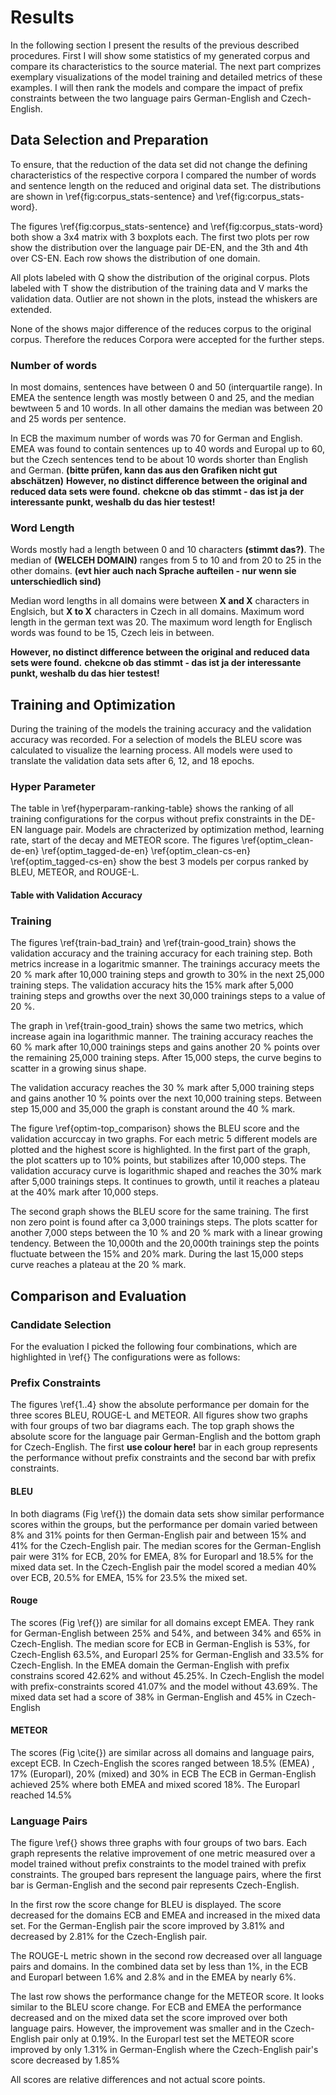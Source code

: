 # Results
In the following section I present the results of the previous described procedures.
First I will show some statistics of my generated corpus and compare its characteristics to the source material.
The next part comprizes exemplary visualizations of the model training and detailed metrics of these examples.
I will then rank the models and compare the impact of prefix constraints between the two language pairs German-English and Czech-English.

## Data Selection and Preparation
To ensure, that the reduction of the data set did not change the defining characteristics of the respective corpora I compared the number of words and sentence length on the reduced and original data set.
The distributions are shown in \ref{fig:corpus_stats-sentence} and \ref{fig:corpus_stats-word}.

The figures \ref{fig:corpus_stats-sentence} and \ref{fig:corpus_stats-word} both show a 3x4 matrix with 3 boxplots each.
The first two plots per row show the distribution over the language pair DE-EN, and the 3th and 4th over CS-EN.
Each row shows the distribution of one domain.

All plots labeled with Q show the distribution of the original corpus.
Plots labeled with T show the distribution of the training data and V marks the validation data.
Outlier are not shown in the plots, instead the whiskers are extended.

None of the shows major difference of the reduces corpus to the original corpus. Therefore the reduces Corpora were accepted for the further steps. 

### Number of words
In most domains, sentences have between 0 and 50 (interquartile range). In EMEA the sentence length was mostly between 0 and 25, and the median bewtween 5 and 10 words. In all other damains the median was between 20 and 25 words per sentence. 

In ECB the maximum number of words was 70 for German and English. EMEA was found to contain sentences up to 40 words and Europal up to 60, but the Czech sentences tend to be about 10 words shorter than English and German. __(bitte prüfen, kann das aus den Grafiken nicht gut abschätzen)__
__However, no distinct difference between the original and reduced data sets were found.__ __chekcne ob das stimmt - das ist ja der interessante punkt, weshalb du das hier testest!__

### Word Length
Words mostly had a length between 0 and 10 characters __(stimmt das?)__. The median of __(WELCEH DOMAIN)__ ranges from 5 to 10 and from 20 to 25 in the other domains. __(evt hier auch nach Sprache aufteilen - nur wenn sie unterschiedlich sind)__

Median word lengths in all domains were between __X and X__ characters in Englsich, but __X to X__ characters in Czech in all domains. 
Maximum word length in the german text was 20. The maximum word length for Englisch words was found to be 15, Czech leis in between.

__However, no distinct difference between the original and reduced data sets were found.__ __chekcne ob das stimmt - das ist ja der interessante punkt, weshalb du das hier testest!__

## Training and Optimization
During the training of the models the training accuracy and the validation accuracy was recorded.
For a selection of models the BLEU score was calculated to visualize the learning process.
All models were used to translate the validation data sets after 6, 12, and 18 epochs.

### Hyper Parameter
The table in \ref{hyperparam-ranking-table} shows the ranking of all training configurations for the corpus without prefix constraints in the DE-EN language pair.
Models are chracterized by optimization method, learning rate, start of the decay and METEOR score.
The figures \ref{optim_clean-de-en} \ref{optim_tagged-de-en} \ref{optim_clean-cs-en} \ref{optim_tagged-cs-en} show the best 3 models per corpus ranked by BLEU, METEOR, and ROUGE-L.

#### Table with Validation Accuracy

### Training
The figures \ref{train-bad_train} and \ref{train-good_train} shows the validation accuracy and the training accuracy for each training step.
Both metrics increase in a logaritmic smanner. The trainings accuracy meets the 20 % mark after 10,000 training steps and growth to 30% in the next 25,000 training steps.
The validation accuracy hits the 15% mark after 5,000 training steps and growths over the next 30,000 trainings steps to a value of 20 %.

The graph in \ref{train-good_train} shows the same two metrics, which increase again ina logarithmic manner.
The training accuracy reaches the 60 % mark after 10,000 trainings steps and gains another 20 % points over the remaining 25,000 training steps.
After 15,000 steps, the curve begins to scatter in a growing sinus shape.

The validation accuracy reaches the 30 % mark after 5,000 training steps and gains another 10 % points over the next 10,000 training steps.
Between step 15,000 and 35,000 the graph is constant around the 40 % mark. 

The figure \ref{optim-top_comparison} shows the BLEU score and the validation accurccay in two graphs.
For each metric 5 different models are plotted and the highest score is highlighted.
In the first part of the graph, the plot scatters up to 10% points, but stabilizes after  10,000 steps.
The validation accuracy curve is logarithmic shaped and reaches the 30% mark after 5,000 trainings steps.
It continues to growth, until it reaches a plateau at the 40% mark after 10,000 steps.

The second graph shows the BLEU score for the same training.
The first non zero point is found after ca 3,000 trainings steps. The plots scatter for another 7,000 steps between the 10 % and 20 % mark with a linear growing tendency.
Between the 10,000th and the 20,000th trainings step the points fluctuate between the 15% and 20% mark.
During the last 15,000 steps curve reaches a plateau at the 20 % mark.

## Comparison and Evaluation

### Candidate Selection
For the evaluation I picked the following four combinations, which are highlighted in \ref{}
The configurations were as follows:

### Prefix Constraints
The figures \ref{1..4} show the absolute performance per domain for the three scores BLEU, ROUGE-L and METEOR.
All figures show two graphs with four groups of two bar diagrams each.
The top graph shows the absolute score for the language pair German-English and the bottom graph for Czech-English.
The first __use colour here!__ bar in each group represents the performance without prefix constraints and the second bar with prefix constraints.

#### BLEU 
In both diagrams (Fig \ref{}) the domain data sets show similar performance scores within the groups, but the performance per domain varied between 8% and 31% points for then German-English pair and between 15% and 41% for the Czech-English pair.
The median scores for the German-English pair were 31% for ECB, 20% for EMEA, 8% for Europarl and 18.5% for the mixed data set.
In the Czech-English pair the model scored a median 40% over ECB, 20.5% for EMEA, 15% for 23.5% the mixed set.

#### Rouge 
The scores (Fig \ref{}) are similar for all domains except EMEA. They rank for German-English between 25% and 54%, and between 34% and 65% in Czech-English.
The median score for ECB in German-English is 53%, for Czech-English 63.5%, and Europarl 25% for German-English and 33.5% for Czech-English.
In the EMEA domain the German-English with prefix constrains scored 42.62% and without 45.25%.
In Czech-English the model with prefix-constraints scored 41.07% and the model without 43.69%.
The mixed data set  had a score of 38% in German-English and 45% in Czech-English

#### METEOR 
The scores (Fig \cite{}) are similar across all domains and language pairs, except ECB.
In Czech-English the scores ranged between 18.5% (EMEA) , 17% (Europarl), 20% (mixed) and 30% in ECB
The ECB in German-English achieved 25% where both EMEA and mixed scored 18%. The Europarl reached 14.5%

### Language Pairs
The figure \ref{} shows three graphs with four groups of two bars.
Each graph represents the relative improvement of one metric measured over a model trained without prefix constraints to the model trained with prefix constraints.
The grouped bars represent the language pairs, where the first bar is German-English and the second pair represents Czech-English.

In the first row the score change for BLEU is displayed.
The score decreased for the domains ECB and EMEA and increased in the mixed data set.
For the German-English pair the score improved by 3.81% and decreased by 2.81% for the Czech-English pair.

The ROUGE-L metric shown in the second row decreased over all language pairs and domains. In the combined data set by less than 1%, in the ECB and Europarl between 1.6% and 2.8% and in the EMEA by nearly 6%.

The last row shows the performance change for the METEOR score. It looks similar to the BLEU score change.
For ECB and EMEA the performance decreased and on the mixed data set the score improved over both language pairs.
However, the improvement was smaller and in the Czech-English pair only at 0.19%.
In the Europarl test set the METEOR score improved by only 1.31% in German-English where the Czech-English pair's score decreased by 1.85%

All scores are relative differences and not actual score points.
